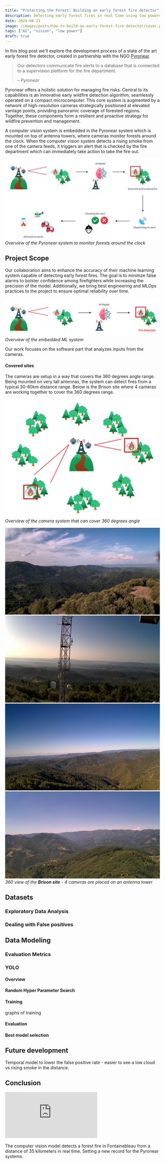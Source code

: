 ```yaml
---
title: "Protecting the Forest: Building an early forest fire detector"
description: Detecting early forest fires in real time using low powered technology
date: 2024-08-21
image: /images/posts/how-to-build-an-early-forest-fire-detector/cover.png
tags: ["AI", "vision", "low power"]
draft: true
---
```


In this blog post we'll explore the development process of a state of the art
early forest fire detector, created in partnership with the NGO
[Pyronear](https://pyronear.org).

> Our detectors communicate fire alerts to a database that is connected
> to a supervision platform for the fire department.
>
> <cite>– Pyronear</cite>

Pyronear offers a holistic solution for managing fire risks. Central to its
capabilities is an innovative early wildfire detection algorithm, seamlessly
operated on a compact microcomputer. This core system is augmented by a network
of high-resolution cameras strategically positioned at elevated vantage points,
providing panoramic coverage of forested regions. Together, these components
form a resilient and proactive strategy for wildfire prevention and management.

A computer vision system is embedded in the Pyronear system which is mounted on top of antenna towers, where cameras monitor forests around the clock.
When the computer vision system detects a rising smoke from one of the camera feeds, it triggers an alert that is checked by the fire department which can immediately take action to take the fire out.

![System Overview](./images/overview_system.png)
*Overview of the Pyronear system to monitor forests around the clock*

## Project Scope

Our collaboration aims to enhance the accuracy of their machine learning system capable of detecting early forest fires. The goal is to minimze false alarms to bolster confidence among firefighters while increasing the precision of the model. Additionally, we bring best engineering and MLOps practices to the project to ensure optimal reliability over time.

![Overview ML Model](./images/overview_ai_model.png)
*Overview of the embedded ML system*

Our work focuses on the software part that analyzes inputs from the cameras.

#### Covered sites

The cameras are setup in a way that covers the 360 degrees angle range.
Being mounted on very tall antennas, the system can detect fires from a typical 30-60km distance range.
Below is the Brison site where 4 cameras are working together to cover the 360 degrees range.

![Overview 360](./images/overview_360.png)
*Overview of the camera system that can cover 360 degrees angle*

<div class="gallery-box">
  <div class="gallery">
    <img src="./images/cameras/setup/brison/pyronear_brison_1_2023_07_24T16_51_07.jpg" loading="lazy">
    <img src="./images/cameras/setup/brison/pyronear_brison_2_2023_07_09T05_50_16.jpg" loading="lazy">
    <img src="./images/cameras/setup/brison/pyronear_brison_3_2023_07_04T06_22_26.jpg" loading="lazy">
    <img src="./images/cameras/setup/brison/pyronear_brison_4_2023_07_09T12_07_07.jpg" loading="lazy">
  </div>
  <em>360 view of the <b>Brison site</b> - 4 cameras are placed on an antenna tower</em>
</div>

## Datasets

### Exploratory Data Analysis

### Dealing with False positives

## Data Modeling

### Evaluation Metrics

### YOLO

#### Overview

#### Random Hyper Parameter Search

#### Training

graphs of training

#### Evaluation

#### Best model selection

## Future development

Temporal model to lower the false positive rate - easier to see a low cloud vs rising smoke in the distance.

## Conclusion

<p><iframe src="https://www.youtube.com/embed/i9Qy-zY16Ew" loading="lazy" frameborder="0" allowfullscreen></iframe>
</p>

The computer vision model detects a forest fire in Fontainebleau from a distance of 35 kilometers in real time. Setting a new record for the Pyronear systems.
